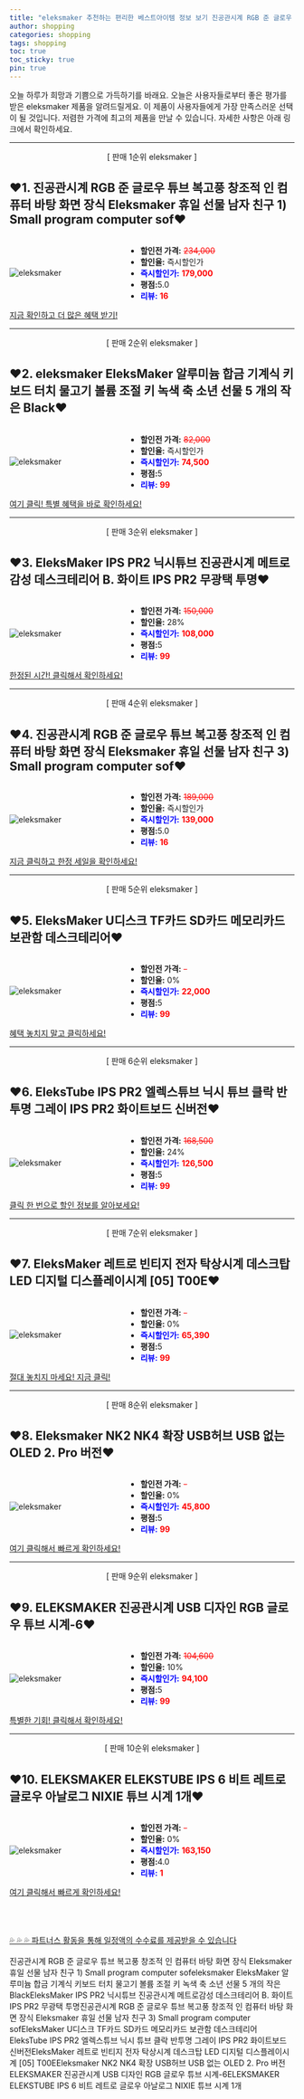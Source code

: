 ```yaml
---
title: "eleksmaker 추천하는 편리한 베스트아이템 정보 보기 진공관시계 RGB 준 글로우 튜브"
author: shopping
categories: shopping
tags: shopping
toc: true
toc_sticky: true
pin: true
---
```

오늘 하루가 희망과 기쁨으로 가득하기를 바래요. 오늘은 사용자들로부터 좋은 평가를 받은 eleksmaker 제품을 알려드릴게요. 이 제품이 사용자들에게 가장 만족스러운 선택이 될 것입니다. 저렴한 가격에 최고의 제품을 만날 수 있습니다. 자세한 사항은 아래 링크에서 확인하세요.

---
<p class="toplist" style="margin: 0 auto; display: block; width: fit-content;">[ 판매 1순위 eleksmaker ]</p>

<h2><strong>❤️1. 진공관시계 RGB 준 글로우 튜브 복고풍 창조적 인 컴퓨터 바탕 화면 장식 Eleksmaker 휴일 선물 남자 친구 1) Small program computer sof❤️</strong></h2>

<div style="display: flex; align-items: center;">
    <div style="flex: 0.4;">
        <img src="https://thumbnail8.coupangcdn.com/thumbnails/remote/230x230ex/image/vendor_inventory/de70/b6d1daf1931a41eb50fbd8a30819b8ec803825e1578238bdd387b15bb366.jpg" alt="eleksmaker" style="max-width: 100%;">
    </div>
    <div style="flex: 0.6; margin-left: 10px;">
        <ul>
            <li><strong>할인전 가격:</strong> <del style="color: red;">234,000</del></li>
            <li><strong>할인율:</strong> 즉시할인가</li>
            <li><span style='color:blue'><strong>즉시할인가:</strong></span> <span style='color:red'><strong>179,000</strong></span></li>
            <li><strong>평점:</strong>5.0</li>
            <li><span style='color:blue'><strong>리뷰:</strong></span> <span style='color:red'><strong>16</strong></span></li>
        </ul>
    </div>
</div>
<div class="center">
    <a href="https://William4Davisa.github.io?lptag=AF9450613&subid=githubio&pageKey=7943132461&traceid=V0-153&itemId=21886276668&vendorItemId=89628861513" class="myButton">
        지금 확인하고 더 많은 혜택 받기!
    </a>
</div>


---
<p class="toplist" style="margin: 0 auto; display: block; width: fit-content;">[ 판매 2순위 eleksmaker ]</p>

<h2><strong>❤️2. eleksmaker EleksMaker 알루미늄 합금 기계식 키보드 터치 물고기 볼륨 조절 키 녹색 축 소년 선물 5 개의 작은 Black❤️</strong></h2>

<div style="display: flex; align-items: center;">
    <div style="flex: 0.4;">
        <img src="https://thumbnail6.coupangcdn.com/thumbnails/remote/230x230ex/image/vendor_inventory/59d9/4e11d5b922194543b9b3d1de4e907a91f161e33c5ba1bd98682278d91ae4.jpg" alt="eleksmaker" style="max-width: 100%;">
    </div>
    <div style="flex: 0.6; margin-left: 10px;">
        <ul>
            <li><strong>할인전 가격:</strong> <del style="color: red;">82,000</del></li>
            <li><strong>할인율:</strong> 즉시할인가</li>
            <li><span style='color:blue'><strong>즉시할인가:</strong></span> <span style='color:red'><strong>74,500</strong></span></li>
            <li><strong>평점:</strong>5</li>
            <li><span style='color:blue'><strong>리뷰:</strong></span> <span style='color:red'><strong>99</strong></span></li>
        </ul>
    </div>
</div>
<div class="center">
    <a href="https://William4Davisa.github.io?lptag=AF9450613&subid=githubio&pageKey=7988395697&traceid=V0-153&itemId=22196470299&vendorItemId=89277398752" class="myButton">
        여기 클릭! 특별 혜택을 바로 확인하세요!
    </a>
</div>


---
<p class="toplist" style="margin: 0 auto; display: block; width: fit-content;">[ 판매 3순위 eleksmaker ]</p>

<h2><strong>❤️3. EleksMaker IPS PR2 닉시튜브 진공관시계 메트로감성 데스크테리어 B. 화이트 IPS PR2 무광택 투명❤️</strong></h2>

<div style="display: flex; align-items: center;">
    <div style="flex: 0.4;">
        <img src="https://thumbnail10.coupangcdn.com/thumbnails/remote/230x230ex/image/vendor_inventory/e4a4/9d54b57f68a0c76d2c0cf351519f8a2311e5c9cf97fc3972caa70de2f9ad.jpg" alt="eleksmaker" style="max-width: 100%;">
    </div>
    <div style="flex: 0.6; margin-left: 10px;">
        <ul>
            <li><strong>할인전 가격:</strong> <del style="color: red;">150,000</del></li>
            <li><strong>할인율:</strong> 28%</li>
            <li><span style='color:blue'><strong>즉시할인가:</strong></span> <span style='color:red'><strong>108,000</strong></span></li>
            <li><strong>평점:</strong>5</li>
            <li><span style='color:blue'><strong>리뷰:</strong></span> <span style='color:red'><strong>99</strong></span></li>
        </ul>
    </div>
</div>
<div class="center">
    <a href="https://William4Davisa.github.io?lptag=AF9450613&subid=githubio&pageKey=7951790635&traceid=V0-153&itemId=21949857367&vendorItemId=88997647286" class="myButton">
        한정된 시간! 클릭해서 확인하세요!
    </a>
</div>


---
<p class="toplist" style="margin: 0 auto; display: block; width: fit-content;">[ 판매 4순위 eleksmaker ]</p>

<h2><strong>❤️4. 진공관시계 RGB 준 글로우 튜브 복고풍 창조적 인 컴퓨터 바탕 화면 장식 Eleksmaker 휴일 선물 남자 친구 3) Small program computer sof❤️</strong></h2>

<div style="display: flex; align-items: center;">
    <div style="flex: 0.4;">
        <img src="https://thumbnail8.coupangcdn.com/thumbnails/remote/230x230ex/image/vendor_inventory/de70/b6d1daf1931a41eb50fbd8a30819b8ec803825e1578238bdd387b15bb366.jpg" alt="eleksmaker" style="max-width: 100%;">
    </div>
    <div style="flex: 0.6; margin-left: 10px;">
        <ul>
            <li><strong>할인전 가격:</strong> <del style="color: red;">189,000</del></li>
            <li><strong>할인율:</strong> 즉시할인가</li>
            <li><span style='color:blue'><strong>즉시할인가:</strong></span> <span style='color:red'><strong>139,000</strong></span></li>
            <li><strong>평점:</strong>5.0</li>
            <li><span style='color:blue'><strong>리뷰:</strong></span> <span style='color:red'><strong>16</strong></span></li>
        </ul>
    </div>
</div>
<div class="center">
    <a href="https://William4Davisa.github.io?lptag=AF9450613&subid=githubio&pageKey=7943132461&traceid=V0-153&itemId=21886276666&vendorItemId=89628861561" class="myButton">
        지금 클릭하고 한정 세일을 확인하세요!
    </a>
</div>


---
<p class="toplist" style="margin: 0 auto; display: block; width: fit-content;">[ 판매 5순위 eleksmaker ]</p>

<h2><strong>❤️5. EleksMaker U디스크 TF카드 SD카드 메모리카드 보관함 데스크테리어❤️</strong></h2>

<div style="display: flex; align-items: center;">
    <div style="flex: 0.4;">
        <img src="https://thumbnail9.coupangcdn.com/thumbnails/remote/230x230ex/image/vendor_inventory/5dc2/a9ae94704364c4efa571e90a4a4f17b45a9c5955d12a1cd634dd04f404d8.png" alt="eleksmaker" style="max-width: 100%;">
    </div>
    <div style="flex: 0.6; margin-left: 10px;">
        <ul>
            <li><strong>할인전 가격:</strong> <del style="color: red;">-</del></li>
            <li><strong>할인율:</strong> 0%</li>
            <li><span style='color:blue'><strong>즉시할인가:</strong></span> <span style='color:red'><strong>22,000</strong></span></li>
            <li><strong>평점:</strong>5</li>
            <li><span style='color:blue'><strong>리뷰:</strong></span> <span style='color:red'><strong>99</strong></span></li>
        </ul>
    </div>
</div>
<div class="center">
    <a href="https://William4Davisa.github.io?lptag=AF9450613&subid=githubio&pageKey=7931362187&traceid=V0-153&itemId=21817627620&vendorItemId=88866104660" class="myButton">
        혜택 놓치지 말고 클릭하세요!
    </a>
</div>


---
<p class="toplist" style="margin: 0 auto; display: block; width: fit-content;">[ 판매 6순위 eleksmaker ]</p>

<h2><strong>❤️6. EleksTube IPS PR2 엘렉스튜브 닉시 튜브 클락 반투명 그레이 IPS PR2 화이트보드 신버전❤️</strong></h2>

<div style="display: flex; align-items: center;">
    <div style="flex: 0.4;">
        <img src="https://thumbnail10.coupangcdn.com/thumbnails/remote/230x230ex/image/vendor_inventory/7c19/ff53e08df9a4cb51d40307c796a49b376db11bcb74fb149954d55cc9d8cf.png" alt="eleksmaker" style="max-width: 100%;">
    </div>
    <div style="flex: 0.6; margin-left: 10px;">
        <ul>
            <li><strong>할인전 가격:</strong> <del style="color: red;">168,500</del></li>
            <li><strong>할인율:</strong> 24%</li>
            <li><span style='color:blue'><strong>즉시할인가:</strong></span> <span style='color:red'><strong>126,500</strong></span></li>
            <li><strong>평점:</strong>5</li>
            <li><span style='color:blue'><strong>리뷰:</strong></span> <span style='color:red'><strong>99</strong></span></li>
        </ul>
    </div>
</div>
<div class="center">
    <a href="https://William4Davisa.github.io?lptag=AF9450613&subid=githubio&pageKey=7680622836&traceid=V0-153&itemId=20514059671&vendorItemId=87591637870" class="myButton">
        클릭 한 번으로 할인 정보를 알아보세요!
    </a>
</div>


---
<p class="toplist" style="margin: 0 auto; display: block; width: fit-content;">[ 판매 7순위 eleksmaker ]</p>

<h2><strong>❤️7. EleksMaker 레트로 빈티지 전자 탁상시계 데스크탑 LED 디지털 디스플레이시계 [05] T00E❤️</strong></h2>

<div style="display: flex; align-items: center;">
    <div style="flex: 0.4;">
        <img src="https://thumbnail8.coupangcdn.com/thumbnails/remote/230x230ex/image/vendor_inventory/b58c/bde838a9cebb45e123c3f79ed01f1e3e131873546b5d7abbee98d8438b49.jpeg" alt="eleksmaker" style="max-width: 100%;">
    </div>
    <div style="flex: 0.6; margin-left: 10px;">
        <ul>
            <li><strong>할인전 가격:</strong> <del style="color: red;">-</del></li>
            <li><strong>할인율:</strong> 0%</li>
            <li><span style='color:blue'><strong>즉시할인가:</strong></span> <span style='color:red'><strong>65,390</strong></span></li>
            <li><strong>평점:</strong>5</li>
            <li><span style='color:blue'><strong>리뷰:</strong></span> <span style='color:red'><strong>99</strong></span></li>
        </ul>
    </div>
</div>
<div class="center">
    <a href="https://William4Davisa.github.io?lptag=AF9450613&subid=githubio&pageKey=6859337583&traceid=V0-153&itemId=16370408027&vendorItemId=87935696984" class="myButton">
        절대 놓치지 마세요! 지금 클릭!
    </a>
</div>


---
<p class="toplist" style="margin: 0 auto; display: block; width: fit-content;">[ 판매 8순위 eleksmaker ]</p>

<h2><strong>❤️8. Eleksmaker NK2 NK4 확장 USB허브 USB 없는 OLED 2. Pro 버전❤️</strong></h2>

<div style="display: flex; align-items: center;">
    <div style="flex: 0.4;">
        <img src="https://thumbnail8.coupangcdn.com/thumbnails/remote/230x230ex/image/vendor_inventory/86ee/8fe8064313c5d44d5d7fb3c89f7f8421e5d81d1f75d1dc7c3666ebc28a71.jpg" alt="eleksmaker" style="max-width: 100%;">
    </div>
    <div style="flex: 0.6; margin-left: 10px;">
        <ul>
            <li><strong>할인전 가격:</strong> <del style="color: red;">-</del></li>
            <li><strong>할인율:</strong> 0%</li>
            <li><span style='color:blue'><strong>즉시할인가:</strong></span> <span style='color:red'><strong>45,800</strong></span></li>
            <li><strong>평점:</strong>5</li>
            <li><span style='color:blue'><strong>리뷰:</strong></span> <span style='color:red'><strong>99</strong></span></li>
        </ul>
    </div>
</div>
<div class="center">
    <a href="https://William4Davisa.github.io?lptag=AF9450613&subid=githubio&pageKey=8189656941&traceid=V0-153&itemId=23432985892&vendorItemId=90459924864" class="myButton">
        여기 클릭해서 빠르게 확인하세요!
    </a>
</div>


---
<p class="toplist" style="margin: 0 auto; display: block; width: fit-content;">[ 판매 9순위 eleksmaker ]</p>

<h2><strong>❤️9. ELEKSMAKER 진공관시계 USB 디자인 RGB 글로우 튜브 시계-6❤️</strong></h2>

<div style="display: flex; align-items: center;">
    <div style="flex: 0.4;">
        <img src="https://thumbnail10.coupangcdn.com/thumbnails/remote/230x230ex/image/vendor_inventory/59c3/2e8db27d95220e2f94583436afb65403edcf48852846b60cdccb056f074f.jpg" alt="eleksmaker" style="max-width: 100%;">
    </div>
    <div style="flex: 0.6; margin-left: 10px;">
        <ul>
            <li><strong>할인전 가격:</strong> <del style="color: red;">104,600</del></li>
            <li><strong>할인율:</strong> 10%</li>
            <li><span style='color:blue'><strong>즉시할인가:</strong></span> <span style='color:red'><strong>94,100</strong></span></li>
            <li><strong>평점:</strong>5</li>
            <li><span style='color:blue'><strong>리뷰:</strong></span> <span style='color:red'><strong>99</strong></span></li>
        </ul>
    </div>
</div>
<div class="center">
    <a href="https://William4Davisa.github.io?lptag=AF9450613&subid=githubio&pageKey=7851311176&traceid=V0-153&itemId=21401148417&vendorItemId=88457768929" class="myButton">
        특별한 기회! 클릭해서 확인하세요!
    </a>
</div>


---
<p class="toplist" style="margin: 0 auto; display: block; width: fit-content;">[ 판매 10순위 eleksmaker ]</p>

<h2><strong>❤️10. ELEKSMAKER ELEKSTUBE IPS 6 비트 레트로 글로우 아날로그 NIXIE 튜브 시계 1개❤️</strong></h2>

<div style="display: flex; align-items: center;">
    <div style="flex: 0.4;">
        <img src="https://thumbnail9.coupangcdn.com/thumbnails/remote/230x230ex/image/vendor_inventory/2df3/82db8d95fdc05b8f777f6ac3a5c8decd9fe4d7b01126bf036f704eb3b0d8.jpg" alt="eleksmaker" style="max-width: 100%;">
    </div>
    <div style="flex: 0.6; margin-left: 10px;">
        <ul>
            <li><strong>할인전 가격:</strong> <del style="color: red;">-</del></li>
            <li><strong>할인율:</strong> 0%</li>
            <li><span style='color:blue'><strong>즉시할인가:</strong></span> <span style='color:red'><strong>163,150</strong></span></li>
            <li><strong>평점:</strong>4.0</li>
            <li><span style='color:blue'><strong>리뷰:</strong></span> <span style='color:red'><strong>1</strong></span></li>
        </ul>
    </div>
</div>
<div class="center">
    <a href="https://William4Davisa.github.io?lptag=AF9450613&subid=githubio&pageKey=6151093334&traceid=V0-153&itemId=11873102208&vendorItemId=79146171508" class="myButton">
        여기 클릭해서 빠르게 확인하세요!
    </a>
</div>

<br><br><br>[💦 💦 💦 파트너스 활동을 통해 일정액의 수수료를 제공받을 수 있습니다](https://link.coupang.com/a/bcpT2c)<br><br>진공관시계 RGB 준 글로우 튜브 복고풍 창조적 인 컴퓨터 바탕 화면 장식 Eleksmaker 휴일 선물 남자 친구 1) Small program computer sofeleksmaker EleksMaker 알루미늄 합금 기계식 키보드 터치 물고기 볼륨 조절 키 녹색 축 소년 선물 5 개의 작은 BlackEleksMaker IPS PR2 닉시튜브 진공관시계 메트로감성 데스크테리어 B. 화이트 IPS PR2 무광택 투명진공관시계 RGB 준 글로우 튜브 복고풍 창조적 인 컴퓨터 바탕 화면 장식 Eleksmaker 휴일 선물 남자 친구 3) Small program computer sofEleksMaker U디스크 TF카드 SD카드 메모리카드 보관함 데스크테리어EleksTube IPS PR2 엘렉스튜브 닉시 튜브 클락 반투명 그레이 IPS PR2 화이트보드 신버전EleksMaker 레트로 빈티지 전자 탁상시계 데스크탑 LED 디지털 디스플레이시계 [05] T00EEleksmaker NK2 NK4 확장 USB허브 USB 없는 OLED 2. Pro 버전ELEKSMAKER 진공관시계 USB 디자인 RGB 글로우 튜브 시계-6ELEKSMAKER ELEKSTUBE IPS 6 비트 레트로 글로우 아날로그 NIXIE 튜브 시계 1개